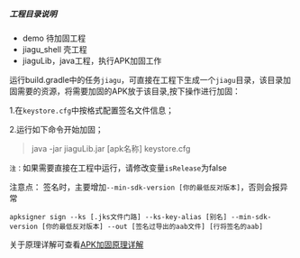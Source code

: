 
##### 工程目录说明
- demo 待加固工程
- jiagu_shell 壳工程
- jiaguLib，java工程，执行APK加固工作

运行build.gradle中的任务`jiagu`，可直接在工程下生成一个`jiagu`目录，该目录加固需要的资源，将需要加固的APK放于该目录,按下操作进行加固：

1.在`keystore.cfg`中按格式配置签名文件信息；

2.运行如下命令开始加固；

>  java -jar jiaguLib.jar [apk名称] keystore.cfg


`注：`如果需要直接在工程中运行，请修改变量`isRelease`为false

注意点：
签名时，主要增加`--min-sdk-version [你的最低反对版本]`，否则会报异常
```
apksigner sign --ks [.jks文件门路] --ks-key-alias [别名] --min-sdk-version [你的最低反对版本] --out [签名过导出的aab文件] [行将签名的aab]
```


关于原理详解可查看[APK加固原理详解](https://www.jianshu.com/p/89dee4891f70)